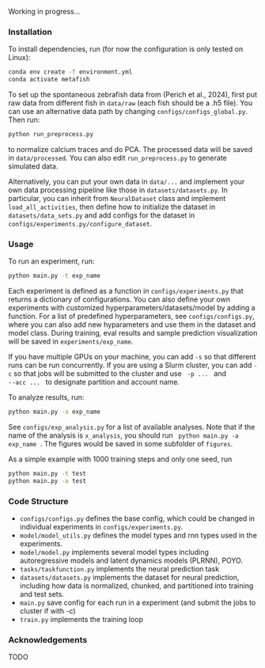Working in progress...

### Installation

To install dependencies, run (for now the configuration is only tested on Linux):
```bash
conda env create -f environment.yml
conda activate metafish
```

To set up the spontaneous zebrafish data from (Perich et al., 2024), first put raw data from different fish in <code>data/raw</code> (each fish should be a .h5 file). You can use an alternative data path by changing <code>configs/configs_global.py</code>. Then run:
```bash
python run_preprocess.py
```
to normalize calcium traces and do PCA. The processed data will be saved in <code>data/processed</code>. You can also edit <code>run_preprocess.py</code> to generate simulated data.

Alternatively, you can put your own data in <code>data/...</code> and implement your own data processing pipeline like those in <code>datasets/datasets.py</code>. In particular, you can inherit from <code>NeuralDataset</code> class and implement <code>load_all_activities</code>, then define how to initialize the dataset in <code>datasets/data_sets.py</code> and add configs for the dataset in <code>configs/experiments.py/configure_dataset</code>.

### Usage

To run an experiment, run:
```bash
python main.py -t exp_name
```
Each experiment is defined as a function in <code>configs/experiments.py</code> that returns a dictionary of configurations. You can also define your own experiments with customized hyperparameters/datasets/model by adding a function. For a list of predefined hyperparameters, see <code>configs/configs.py</code>, where you can also add new hyparameters and use them in the dataset and model class. During training, eval results and sample prediction visualization will be saved in <code>experiments/exp_name</code>. 

If you have multiple GPUs on your machine, you can add <code>-s</code> so that different runs can be run concurrently. If you are using a Slurm cluster, you can add <code>-c</code> so that jobs will be submitted to the cluster and use <code> -p ... </code> and <code> --acc ... </code> to designate partition and account name. 

To analyze results, run:
```bash
python main.py -a exp_name
```
See <code>configs/exp_analysis.py</code> for a list of available analyses. Note that if the name of the analysis is <code>x_analysis</code>, you should run <code> python main.py -a exp_name </code>. The figures would be saved in some subfolder of <code>figures</code>.

As a simple example with 1000 training steps and only one seed, run
```bash
python main.py -t test
python main.py -a test
```

### Code Structure

* <code>configs/configs.py</code> defines the base config, which could be changed in individual experiments in <code>configs/experiments.py</code>.
* <code>model/model_utils.py</code> defines the model types and rnn types used in the experiments. 
* <code>model/model.py</code> implements several model types including autoregressive models and latent dynamics models (PLRNN), POYO.
* <code>tasks/taskfunction.py</code> implements the neural prediction task
* <code>datasets/datasets.py</code> implements the dataset for neural prediction, including how data is normalized, chunked, and partitioned into training and test sets.
* <code>main.py</code> save config for each run in a experiment (and submit the jobs to cluster if with -c)
* <code>train.py</code> implements the training loop

### Acknowledgements

TODO
